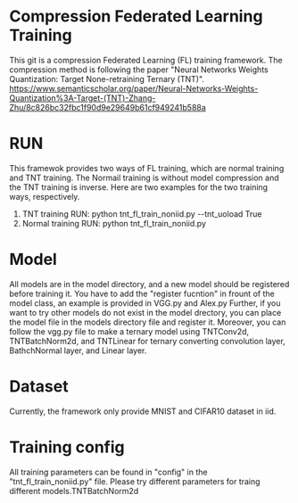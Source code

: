 # Compression Federated Learning Training

This git is a compression Federated Learning (FL) training framework. 
The compression method is following the paper "Neural Networks Weights Quantization: Target None-retraining Ternary (TNT)".
https://www.semanticscholar.org/paper/Neural-Networks-Weights-Quantization%3A-Target-(TNT)-Zhang-Zhu/8c826bc32fbc1f90d9e29649b61cf949241b588a

# RUN

This framewok provides two ways of FL training, which are normal training and TNT training. The Normail training is without model compression and the TNT training is inverse.
Here are two examples for the two training ways, respectively.

1. TNT training RUN: python tnt_fl_train_noniid.py  --tnt_uoload True
2. Normal training RUN: python tnt_fl_train_noniid.py

# Model

All models are in the model directory, and a new model should be registered before training it.
You have to add the "register fucntion" in frount of the model class, an example is provided in VGG.py and Alex.py
Further, if you want to try other models do not exist in the model drectory, you can place the model file in the models directory file and register it.
Moreover, you can follow the vgg.py file to make a ternary model using TNTConv2d, TNTBatchNorm2d, and TNTLinear for ternary converting convolution layer, BathchNormal layer,
and Linear layer.

# Dataset

Currently, the framework only provide MNIST and CIFAR10 dataset in iid.

# Training config

All training parameters can be found in "config" in the "tnt_fl_train_noniid.py" file. Please try different parameters for traing different models.TNTBatchNorm2d
